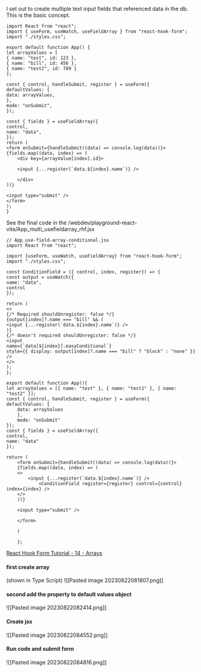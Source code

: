 I set out to create multiple text input fields that referenced data in the db. This is the basic concept. 
```
import React from "react";
import { useForm, useWatch, useFieldArray } from "react-hook-form";
import "./styles.css";

export default function App() {
let arrayValues = [
{ name: "test", id: 123 },
{ name: "bill", id: 456 },
{ name: "test2", id: 789 }
];

const { control, handleSubmit, register } = useForm({
defaultValues: {
data: arrayValues,
},
mode: "onSubmit",
});

const { fields } = useFieldArray({
control,
name: "data",
});
return (
<form onSubmit={handleSubmit((data) => console.log(data))}>
{fields.map((data, index) => (
	<div key={arrayValue[index].id}>
	
	<input {...register(`data.${index}.name`)} />
	
	</div>
))}
  
<input type="submit" />
</form>
);
}
```
See the final code in the 
/webdev/playground-react-vite/App_multi_usefieldarray_rhf.jsx

```
// App_use-field-array-conditional.jsx
import React from "react";

import {useForm, useWatch, useFieldArray} from "react-hook-form";
import "./styles.css";

const ConditionField = ({ control, index, register}) => {
const output = useWatch({
name: "data",
control
});

return (
<>
{/* Required shouldUnregister: false */}
{output[index]?.name === "bill" && (
<input {...register(`data.${index}.name`)} />
)}
{/* doesn't required shouldUnregister: false */}
<input
name={`data[${index}].easyConditional`}
style={{ display: output[index]?.name === "bill" ? "block" : "none" }}
/>
</>
);
};

export default function App(){
let arrayValues = [{ name: "test" }, { name: "test1" }, { name: "test2" }];
const { control, handleSubmit, register } = useForm({
defaultValues: {
	data: arrayValues
	},
	mode: "onSubmit"
});
const { fields } = useFieldArray({
control,
name: "data"
});

return (
	<form onSubmit={handleSubmit((data) => console.log(data))}>
	{fields.map((data, index) => (
	<>
		<input {...register(`data.${index}.name`)} />
			<ConditionField register={register} control={control} index={index} />
	</>
	))}

	<input type="submit" />

	</form>

	)

	};
```


[React Hook Form Tutorial - 14 - Arrays](https://www.youtube.com/watch?v=EbFW3u44xiY)
#### first create array
(shown in Type Script)
![[Pasted image 20230822081807.png]]

#### second add the property to default  values object
![[Pasted image 20230822082414.png]]

#### Create jsx
![[Pasted image 20230822084552.png]]

#### Run code and submit form
![[Pasted image 20230822084816.png]]

